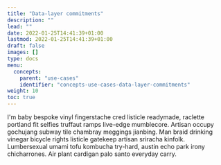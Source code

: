 ```yaml
---
title: "Data-layer commitments"
description: ""
lead: ""
date: 2022-01-25T14:41:39+01:00
lastmod: 2022-01-25T14:41:39+01:00
draft: false
images: []
type: docs
menu:
  concepts:
    parent: "use-cases"
    identifier: "concepts-use-cases-data-layer-commitments"
weight: 10
toc: true
---
```


I'm baby bespoke vinyl fingerstache cred listicle readymade, raclette portland fit selfies truffaut ramps live-edge mumblecore. Artisan occupy gochujang subway tile chambray meggings jianbing. Man braid drinking vinegar bicycle rights listicle gatekeep artisan sriracha kinfolk. Lumbersexual umami tofu kombucha try-hard, austin echo park irony chicharrones. Air plant cardigan palo santo everyday carry.
